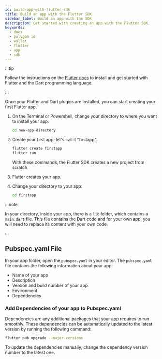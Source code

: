 ```yaml
---
id: build-app-with-flutter-sdk
title: Build an app with the Flutter SDK
sidebar_label: Build an app with the SDK
description: Get started with creating an app with the Flutter SDK.
keywords:
  - docs
  - polygon id
  - wallet
  - flutter
  - app
  - sdk
---
```


:::tip

Follow the instructions on the [<ins>Flutter docs</ins>](https://docs.flutter.dev/get-started/install) to install and get started with Flutter and the Dart programming language.

:::

Once your Flutter and Dart plugins are installed, you can start creating your first Flutter app.
 
1. On the Terminal or Powershell, change your directory to where you want to install your app:

   ```bash
   cd new-app-directory
   ```

2. Create your first app; let's call it "firstapp".

   ```bash
   flutter create firstapp
   flutter run
   ```

   With these commands, the Flutter SDK creates a new project from scratch.
 
3. Flutter creates your app.
 
4. Change your directory to your app:
 
   ```bash
   cd firstapp
   ```
 
:::note

In your directory, inside your app, there is a `lib` folder, which contains a `main.dart` file. This file contains the Dart code and for your own app, you will need to replace its content with your own code.

:::

## Pubspec.yaml File
 
In your app folder, open the `pubspec.yaml` in your editor. The `pubspec.yaml` file contains the following information about your app:
 
- Name of your app
- Description
- Version and build number of your app
- Environment
- Dependencies
 
### Add Dependencies of your app to Pubspec.yaml
 
Dependencies are any additional packages that your app requires to run smoothly. These dependencies can be automatically updated to the latest version by running the following command:
 
```bash
flutter pub upgrade --major-versions
```

To update the dependencies manually, change the dependency version number to the latest one.
